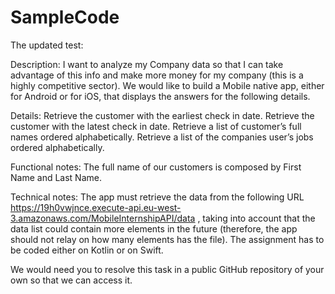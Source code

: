 # SampleCode
The updated test:

Description:
I want to analyze my Company data so that I can take advantage of this info and make more money for my company (this is a highly competitive sector). We would like to build a Mobile native app, either for Android or for iOS, that displays the answers for the following details.

Details:
Retrieve the customer with the earliest check in date.
Retrieve the customer with the latest check in date.
Retrieve a list of customer’s full names ordered alphabetically.
Retrieve a list of the companies user’s jobs ordered alphabetically.

Functional notes:
The full name of our customers is composed by First Name and Last Name.

Technical notes:
The app must retrieve the data from the following URL https://19h0vwjnce.execute-api.eu-west-3.amazonaws.com/MobileInternshipAPI/data , taking into account that the data list could contain more elements in the future (therefore, the app should not relay on how many elements has the file).
The assignment has to be coded either on Kotlin or on Swift.

We would need you to resolve this task in a public GitHub repository of your own so that we can access it.
